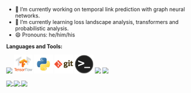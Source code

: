 - 🔭 I’m currently working on temporal link prediction with graph neural networks.
- 🌱 I’m currently learning loss landscape analysis, transformers and probabilistic analysis.
- 😄 Pronouns: he/him/his

**Languages and Tools:**  

<code><img height="50" src="https://pytorch.org/assets/images/pytorch-logo.png"></code>
<code><img height="50" src="https://raw.githubusercontent.com/github/explore/80688e429a7d4ef2fca1e82350fe8e3517d3494d/topics/tensorflow/tensorflow.png"></code>
<code><img height="50" src="https://raw.githubusercontent.com/github/explore/80688e429a7d4ef2fca1e82350fe8e3517d3494d/topics/python/python.png"></code>
<code><img height="50" src="https://raw.githubusercontent.com/github/explore/80688e429a7d4ef2fca1e82350fe8e3517d3494d/topics/git/git.png"></code>
<code><img height="50" src="https://raw.githubusercontent.com/github/explore/80688e429a7d4ef2fca1e82350fe8e3517d3494d/topics/terminal/terminal.png"></code>
<code><img height="50" src="https://cdn.jsdelivr.net/npm/simple-icons@3.4.0/icons/kaggle.svg"></code>
<code><img height="50" src="https://cdn.jsdelivr.net/npm/simple-icons@3.4.0/icons/heroku.svg"></code>


<div >
  <a href="https://github.com/barkincavdaroglu/github-readme-stats">
    <img height="200px" align="center" src="https://github-readme-stats.vercel.app/api?username=barkincavdaroglu&count_private=true&include_all_commits=true&show_icons=true" />
  </a>
  <a href="https://github.com/barkincavdaroglu/convoychat">
    <img height="200px" align="center" src="https://github-readme-stats.vercel.app/api/top-langs/?username=barkincavdaroglu&layout=compact&langs_count=6&hide=css,html" />
  </a>
  <a href="https://github-readme-stats.vercel.app/api/wakatime?username=04bfcccf-33e4-41ff-ba3b-ed484fcc1b15">
    <img height="200px" align="center" src="https://github-readme-stats.vercel.app/api/wakatime?username=04bfcccf-33e4-41ff-ba3b-ed484fcc1b15" />
  </a>
</div>
